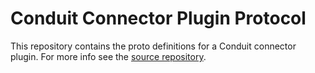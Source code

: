 # Conduit Connector Plugin Protocol

This repository contains the proto definitions for a Conduit connector plugin. For more info see the
[source repository](https://github.com/ConduitIO/conduit-plugin-protocol).
